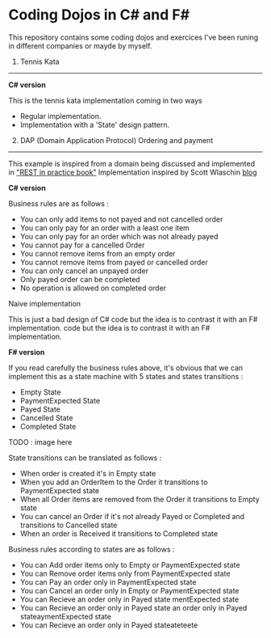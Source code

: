 Coding Dojos in C# and F#
=========================

This repository contains some coding dojos and exercices I've been runing in different companies or mayde by myself.

1. Tennis Kata
---------------

   **C# version**

   This is the tennis kata implementation coming in two ways

   * Regular implementation.
   * Implementation with a 'State' design pattern.

2. DAP (Domain Application Protocol) Ordering and payment
---------------------------------------------------------

This example is inspired from a domain being discussed and implemented in ["REST in practice book"](http://shop.oreilly.com/product/9780596805838.do)
Implementation inspired by Scott Wlaschin [blog](http://fsharpforfunandprofit.com/posts/designing-for-correctness/) 

**C# version**

Business rules are as follows :

* You can only add items to not payed and not cancelled order
* You can only pay for an order with a least one item
* You can only pay for an order which was not already payed
* You cannot pay for a cancelled Order
* You cannot remove items from an empty order
* You cannot remove items from payed or cancelled order
* You can only cancel an unpayed order
* Only payed order can be completed
* No operation is allowed on completed order


Naive implementation

This is just a bad design of C# code but the idea is to contrast it with an F# implementation. code but the idea is to contrast it with an F# implementation.

**F# version**

If you read carefully the business rules above, it's obvious that we can implement this as a state machine with 5 states and states transitions :

* Empty State
* PaymentExpected State
* Payed State
* Cancelled State
* Completed State

TODO : image here

State transitions can be translated as follows :

* When order is created it's in Empty state
* When you add an OrderItem to the Order it transitions to PaymentExpected state
* When all Order items are removed from the Order it transitions to Empty state
* You can cancel an Order if it's not already Payed or Completed and transitions to Cancelled state
* When an order is Received it transitions to Completed state

Business rules according to states are as follows :

* You can Add order items only to Empty or PaymentExpected state
* You can Remove order items only from PaymentExpected state
* You can Pay an order only in PaymentExpected state
* You can Cancel an order only in Empty or PaymentExpected state
* You can Recieve an order only in Payed state
mentExpected state
* You can Recieve an order only in Payed state an order only in Payed stateaymentExpected state
* You can Recieve an order only in Payed stateateteete